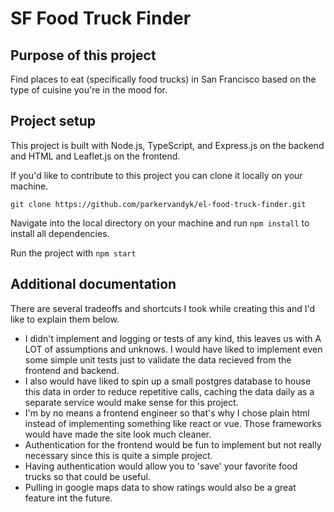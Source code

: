 # SF Food Truck Finder

## Purpose of this project

Find places to eat (specifically food trucks) in San Francisco based on the type of cuisine you're in the mood for.

## Project setup

This project is built with Node.js, TypeScript, and Express.js on the backend and HTML and Leaflet.js on the frontend.

If you'd like to contribute to this project you can clone it locally on your machine.

`git clone https://github.com/parkervandyk/el-food-truck-finder.git`

Navigate into the local directory on your machine and run `npm install` to install all dependencies.

Run the project with `npm start`

## Additional documentation

There are several tradeoffs and shortcuts I took while creating this and I'd like to explain them below.

- I didn't implement and logging or tests of any kind, this leaves us with A LOT of assumptions and unknows. I would have liked to implement even some simple unit tests just to validate the data recieved from the frontend and backend.
- I also would have liked to spin up a small postgres database to house this data in order to reduce repetitive calls, caching the data daily as a separate service would make sense for this project.
- I'm by no means a frontend engineer so that's why I chose plain html instead of implementing something like react or vue. Those frameworks would have made the site look much cleaner.
- Authentication for the frontend would be fun to implement but not really necessary since this is quite a simple project.
- Having authentication would allow you to 'save' your favorite food trucks so that could be useful.
- Pulling in google maps data to show ratings would also be a great feature int the future.
